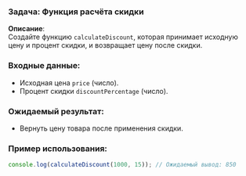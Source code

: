 ### Задача: Функция расчёта скидки

**Описание**:  
Создайте функцию `calculateDiscount`, которая принимает исходную цену и процент скидки, и возвращает цену после скидки.

### Входные данные:
- Исходная цена `price` (число).
- Процент скидки `discountPercentage` (число).

### Ожидаемый результат:
- Вернуть цену товара после применения скидки.

### Пример использования:

```javascript
console.log(calculateDiscount(1000, 15)); // Ожидаемый вывод: 850
